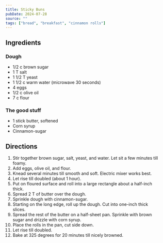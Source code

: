 ```yaml
---
title: Sticky Buns
pubDate: 2024-07-28
source: ""
tags: ["bread", "breakfast", "cinnamon rolls"]
---
```


## Ingredients

### Dough

- 1/2 c brown sugar
- 1 T salt
- 1 1/2 T yeast
- 1 1/2 c warm water (microwave 30 seconds)
- 4 eggs
- 1/2 c olive oil
- 7 c flour

### The good stuff

- 1 stick butter, softened
- Corn syrup
- Cinnamon-sugar

## Directions

1. Stir together brown sugar, salt, yeast, and water. Let sit a few minutes till foamy.
2. Add eggs, olive oil, and flour.
3. Knead several minutes till smooth and soft. Electric mixer works best.
4. Let rise till doubled (about 1 hour).
5. Put on floured surface and roll into a large rectangle about a half-inch thick.
6. Spread 2 T of butter over the dough.
7. Sprinkle dough with cinnamon-sugar.
8. Starting on the long edge, roll up the dough. Cut into one-inch thick slices.
9. Spread the rest of the butter on a half-sheet pan. Sprinkle with brown sugar and drizzle with corn syrup.
10. Place the rolls in the pan, cut side down.
11. Let rise till doubled.
12. Bake at 325 degrees for 20 minutes till nicely browned.
